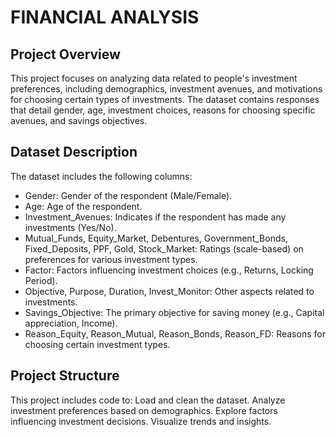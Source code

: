 # FINANCIAL ANALYSIS
## Project Overview
This project focuses on analyzing data related to people's investment preferences, including demographics, investment avenues, and   motivations for choosing certain types of investments. The dataset contains responses that detail gender, age, investment choices, reasons for choosing specific avenues, and savings objectives.
## Dataset Description
The dataset includes the following columns:
- Gender: Gender of the respondent (Male/Female).
- Age: Age of the respondent.
- Investment_Avenues: Indicates if the respondent has made any investments (Yes/No).
- Mutual_Funds, Equity_Market, Debentures, Government_Bonds, Fixed_Deposits, PPF, Gold, Stock_Market: Ratings (scale-based) on preferences for various investment types.
- Factor: Factors influencing investment choices (e.g., Returns, Locking Period).
- Objective, Purpose, Duration, Invest_Monitor: Other aspects related to investments.
- Savings_Objective: The primary objective for saving money (e.g., Capital appreciation, Income).
- Reason_Equity, Reason_Mutual, Reason_Bonds, Reason_FD: Reasons for choosing certain investment types.
## Project Structure
This project includes code to:
Load and clean the dataset.
Analyze investment preferences based on demographics.
Explore factors influencing investment decisions.
Visualize trends and insights.

